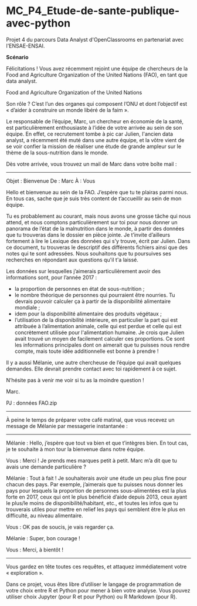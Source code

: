 # MC_P4_Etude-de-sante-publique-avec-python
Projet 4 du parcours Data Analyst d'OpenClassrooms en partenariat avec l'ENSAE-ENSAI.

**Scénario**  

Félicitations ! Vous avez récemment rejoint une équipe de chercheurs de la Food and Agriculture Organization of the United Nations (FAO), en tant que data analyst.

Food and Agriculture Organization of the United Nations

Son rôle ? C’est l’un des organes qui composent l’ONU et dont l’objectif est « d’aider à construire un monde libéré de la faim ». 

Le responsable de l’équipe, Marc, un chercheur en économie de la santé, est particulièrement enthousiaste à l’idée de votre arrivée au sein de son équipe. En effet, ce recrutement tombe à pic car Julien, l'ancien data analyst, a récemment été muté dans une autre équipe, et la vôtre vient de se voir confier la mission de réaliser une étude de grande ampleur sur le thème de la sous-nutrition dans le monde.

Dès votre arrivée, vous trouvez un mail de Marc dans votre boîte mail :

---------------------------------------------------------------------------------------------------------------------------------------------------------------------- 

Objet : Bienvenue
De : Marc
À : Vous

Hello et bienvenue au sein de la FAO. J’espère que tu te plairas parmi nous. En tous cas, sache que je suis très content de t’accueillir au sein de mon équipe.

Tu es probablement au courant, mais nous avons une grosse tâche qui nous attend, et nous comptons particulièrement sur toi pour nous donner un panorama de l’état de la malnutrition dans le monde, à partir des données que tu trouveras dans le dossier en pièce jointe. Je t’invite d’ailleurs fortement à lire le Lexique des données qui s’y trouve, écrit par Julien. Dans ce document, tu trouveras le descriptif des différents fichiers ainsi que des notes qui te sont adressées. Nous souhaitons que tu poursuives ses recherches en répondant aux questions qu'il t'a laissé.

Les données sur lesquelles j’aimerais particulièrement avoir des informations sont, pour l’année 2017 :

- la proportion de personnes en état de sous-nutrition ;
- le nombre théorique de personnes qui pourraient être nourries. Tu devrais pouvoir calculer ça à partir de la disponibilité alimentaire mondiale ;
- idem pour la disponibilité alimentaire des produits végétaux ;
- l’utilisation de la disponibilité intérieure, en particulier la part qui est attribuée à l’alimentation animale, celle qui est perdue et celle qui est concrètement utilisée pour l'alimentation humaine. Je crois que Julien avait trouvé un moyen de facilement calculer ces proportions.
 Ce sont les informations principales dont on aimerait que tu puisses nous rendre compte, mais toute idée additionnelle est bonne à prendre ! 

Il y a aussi Mélanie, une autre chercheuse de l’équipe qui avait quelques demandes. Elle devrait prendre contact avec toi rapidement à ce sujet.

N’hésite pas à venir me voir si tu as la moindre question !

Marc.

PJ : données FAO.zip 

---------------------------------------------------------------------------------------------------------------------------------------------------------------------- 

À peine le temps de préparer votre café matinal, que vous recevez un message de Mélanie par messagerie instantanée :

----------------------------------------------------------------------------------------------------------------------------------------------------------------------

Mélanie : Hello, j’espère que tout va bien et que t’intègres bien. En tout cas, je te souhaite à mon tour la bienvenue dans notre équipe.

Vous : Merci ! Je prends mes marques petit à petit. Marc m’a dit que tu avais une demande particulière ?

Mélanie : Tout à fait ! Je souhaiterais avoir une étude un peu plus fine pour chacun des pays. Par exemple, j’aimerais que tu puisses nous donner les pays pour lesquels la proportion de personnes sous-alimentées est la plus forte en 2017, ceux qui ont le plus bénéficié d’aide depuis 2013, ceux ayant le plus/le moins de disponibilité/habitant, etc., et toutes les infos que tu trouverais utiles pour mettre en relief les pays qui semblent être le plus en difficulté, au niveau alimentaire.

Vous : OK pas de soucis, je vais regarder ça.

Mélanie : Super, bon courage !

Vous : Merci, à bientôt !

----------------------------------------------------------------------------------------------------------------------------------------------------------------------

Vous gardez en tête toutes ces requêtes, et attaquez immédiatement votre « exploration ».

Dans ce projet, vous êtes libre d’utiliser le langage de programmation de votre choix entre R et Python pour mener à bien votre analyse. Vous pouvez utiliser choix Jupyter (pour R et pour Python) ou R Markdown (pour R).
